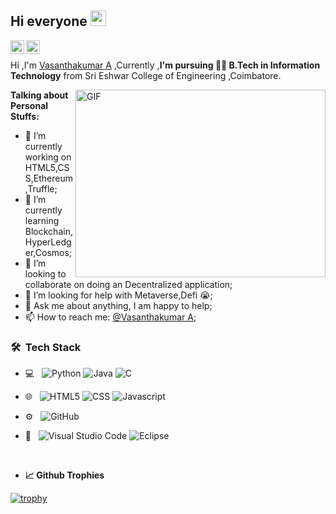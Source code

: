 ## Hi everyone <img src="https://media.giphy.com/media/hvRJCLFzcasrR4ia7z/giphy.gif" width="25px">
<a href="https://www.linkedin.com/in/vasanthakumar-a/">
  <img align="left" alt="Vasanthakumar's LinkedIN" width="22px" src="https://cdn.jsdelivr.net/npm/simple-icons@v3/icons/linkedin.svg" />
</a>
<a href="https://github.com/vasanthakumar-a">
  <img align="left" alt="Vasanthakumar's Github" width="22px" src="https://cdn.jsdelivr.net/npm/simple-icons@v3/icons/github.svg" />
</a>

<br />

Hi ,I'm [Vasanthakumar A](https://www.linkedin.com/in/vasanthakumar-a/) ,Currently ,<strong>I'm pursuing 👩‍💻 B.Tech in Information Technology</strong> from Sri Eshwar College of Engineering ,Coimbatore.


 <img align="right" alt="GIF" src="https://www.iyevasoft.com/img/gif/webdev.gif" width="400" height="300" />

**Talking about Personal Stuffs:**
- 🔭 I’m currently working on HTML5,CSS,Ethereum,Truffle;
- 🌱 I’m currently learning Blockchain,HyperLedger,Cosmos;
- 👯 I’m looking to collaborate on doing an Decentralized application;
- 🤔 I’m looking for help with Metaverse,Defi 😭;  
- 💬 Ask me about anything, I am happy to help;
- 📫 How to reach me: [@Vasanthakumar A](https://www.linkedin.com/in/vasanthakumar-a/);

<h3> 🛠 &nbsp;Tech Stack</h3>

- 💻 &nbsp;
  ![Python](https://img.shields.io/badge/-Python-333333?style=flat&logo=python)
  ![Java](https://img.shields.io/badge/-Java-333333?style=flat&logo=Java&logoColor=007396)
  ![C](https://img.shields.io/badge/-C-333333?style=flat&logo=C)

 
- 🌐 &nbsp;
  ![HTML5](https://img.shields.io/badge/-HTML5-333333?style=flat&logo=HTML5)
  ![CSS](https://img.shields.io/badge/-CSS-333333?style=flat&logo=CSS3&logoColor=1572B6)
  ![Javascript](https://img.shields.io/badge/-Javascript-333333?style=flat&logo=javascript)

- ⚙️ &nbsp;
  ![GitHub](https://img.shields.io/badge/-GitHub-333333?style=flat&logo=github)
  
- 🔧 &nbsp;
  ![Visual Studio Code](https://img.shields.io/badge/-Visual%20Studio%20Code-333333?style=flat&logo=visual-studio-code&logoColor=007ACC)
  ![Eclipse](https://img.shields.io/badge/-Eclipse-333333?style=flat&logo=eclipse-ide&logoColor=2C2255)


<br/>
  

- **📈 Github Trophies**

[![trophy](https://github-profile-trophy.vercel.app/?username=jeyasri-001&theme=monokai&row=2&column=4)](https://github.com/ryo-ma/github-profile-trophy)
<br/>


